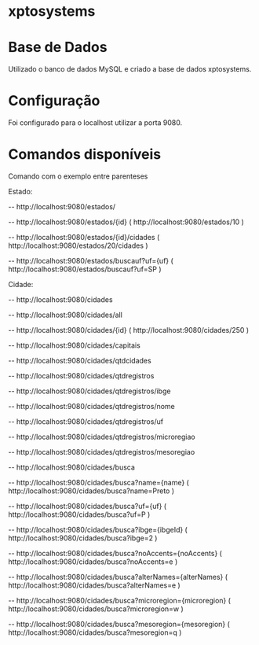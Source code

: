# xptosystems

# Base de Dados

Utilizado o banco de dados MySQL e criado a base de dados xptosystems.

# Configuração

Foi configurado para o localhost utilizar a porta 9080.

# Comandos disponíveis

Comando com o exemplo entre parenteses

Estado:

-- http://localhost:9080/estados/

-- http://localhost:9080/estados/{id} ( http://localhost:9080/estados/10 )

-- http://localhost:9080/estados/{id}/cidades ( http://localhost:9080/estados/20/cidades )

-- http://localhost:9080/estados/buscauf?uf={uf} ( http://localhost:9080/estados/buscauf?uf=SP )

Cidade:

-- http://localhost:9080/cidades

-- http://localhost:9080/cidades/all

-- http://localhost:9080/cidades/{id} ( http://localhost:9080/cidades/250 )

-- http://localhost:9080/cidades/capitais

-- http://localhost:9080/cidades/qtdcidades

-- http://localhost:9080/cidades/qtdregistros

-- http://localhost:9080/cidades/qtdregistros/ibge

-- http://localhost:9080/cidades/qtdregistros/nome

-- http://localhost:9080/cidades/qtdregistros/uf

-- http://localhost:9080/cidades/qtdregistros/microregiao

-- http://localhost:9080/cidades/qtdregistros/mesoregiao

-- http://localhost:9080/cidades/busca

-- http://localhost:9080/cidades/busca?name={name} ( http://localhost:9080/cidades/busca?name=Preto )

-- http://localhost:9080/cidades/busca?uf={uf} ( http://localhost:9080/cidades/busca?uf=P )

-- http://localhost:9080/cidades/busca?ibge={ibgeId} ( http://localhost:9080/cidades/busca?ibge=2 )

-- http://localhost:9080/cidades/busca?noAccents={noAccents} ( http://localhost:9080/cidades/busca?noAccents=e )

-- http://localhost:9080/cidades/busca?alterNames={alterNames} ( http://localhost:9080/cidades/busca?alterNames=e )

-- http://localhost:9080/cidades/busca?microregion={microregion} ( http://localhost:9080/cidades/busca?microregion=w )

-- http://localhost:9080/cidades/busca?mesoregion={mesoregion} ( http://localhost:9080/cidades/busca?mesoregion=q )
